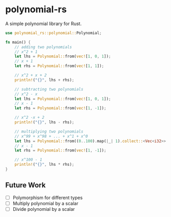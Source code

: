 # polynomial-rs

A simple polynomial library for Rust.

```rust
use polynomial_rs::polynomial::Polynomial;

fn main() {
    // adding two polynomials
    // x^2 + 1
    let lhs = Polynomial::from(vec![1, 0, 1]);
    // x + 1
    let rhs = Polynomial::from(vec![1, 1]);

    // x^2 + x + 2
    println!("{}", lhs + rhs);

    // subtracting two polynomials
    // x^2 - x
    let lhs = Polynomial::from(vec![1, 0, 1]);
    // x - 1
    let rhs = Polynomial::from(vec![1, -1]);

    // x^2 -x + 2
    println!("{}", lhs - rhs);

    // multiplying two polynomials
    // x^99 + x^98 + ... + x^1 + x^0
    let lhs = Polynomial::from((0..100).map(|_| 1).collect::<Vec<i32>>());
    // x - 1
    let rhs = Polynomial::from(vec![1, -1]);

    // x^100 - 1
    println!("{}", lhs * rhs);
}
```

## Future Work

- [ ] Polymorphism for different types
- [ ] Multiply polynomial by a scalar
- [ ] Divide polynomial by a scalar
